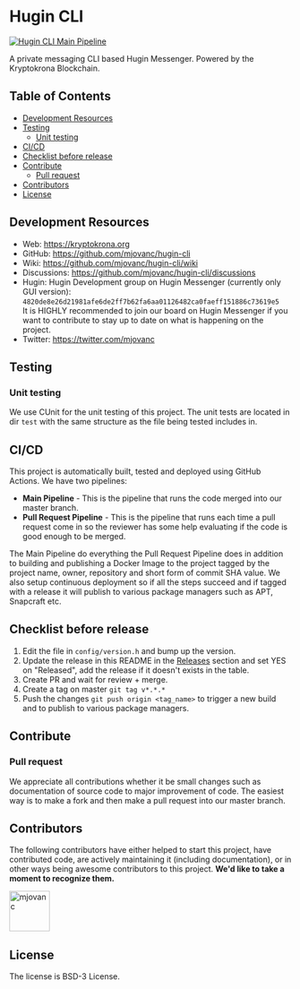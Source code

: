 # Hugin CLI

[![Hugin CLI Main Pipeline](https://github.com/mjovanc/hugin-cli/actions/workflows/main-ci.yml/badge.svg)](https://github.com/mjovanc/hugin-cli/actions/workflows/main-ci.yml)

A private messaging CLI based Hugin Messenger. Powered by the Kryptokrona Blockchain.

## Table of Contents

- [Development Resources](#development-resources)
- [Testing](#testing)
  - [Unit testing](#unit-testing)
- [CI/CD](#cicd)
- [Checklist before release](#checklist-before-release)
- [Contribute](#contribute)
  - [Pull request](#pull-request)
- [Contributors](#contributors)
- [License](#license)

## Development Resources

- Web: https://kryptokrona.org
- GitHub: https://github.com/mjovanc/hugin-cli
- Wiki: https://github.com/mjovanc/hugin-cli/wiki
- Discussions: https://github.com/mjovanc/hugin-cli/discussions
- Hugin: Hugin Development group on Hugin Messenger (currently only GUI version): `4820de8e26d21981afe6de2ff7b62fa6aa01126482ca0faeff151886c73619e5` \
  It is HIGHLY recommended to join our board on Hugin Messenger if you want to contribute to stay up to date on what is happening on the project.
- Twitter: https://twitter.com/mjovanc

## Testing

### Unit testing

We use CUnit for the unit testing of this project. The unit tests are located in dir `test` with the same structure as the file being tested
includes in.

## CI/CD

This project is automatically built, tested and deployed using GitHub Actions. We have two pipelines:

- **Main Pipeline** - This is the pipeline that runs the code merged into our master branch.
- **Pull Request Pipeline** - This is the pipeline that runs each time a pull request come in so the reviewer has some
  help evaluating if the code is good enough to be merged.

The Main Pipeline do everything the Pull Request Pipeline does in addition to building and publishing a Docker Image to
the project tagged by the project name, owner, repository and short form of commit SHA value. We also setup continuous
deployment so if all the steps succeed and if tagged with a release it will publish to various package managers such as APT, Snapcraft etc.

## Checklist before release

1. Edit the file in `config/version.h` and bump up the version.
2. Update the release in this README in the [Releases](#releases) section and set YES on "Released", add the release if it doesn't
exists in the table.
3. Create PR and wait for review + merge.
4. Create a tag on master `git tag v*.*.*`
5. Push the changes `git push origin <tag_name>` to trigger a new build and to publish to various package managers.

## Contribute

### Pull request

We appreciate all contributions whether it be small changes such as documentation of source code to major improvement of
code. The easiest way is to make a fork and then make a pull request into our master branch.

## Contributors

The following contributors have either helped to start this project, have contributed
code, are actively maintaining it (including documentation), or in other ways
being awesome contributors to this project. **We'd like to take a moment to recognize them.**

[<img src="https://github.com/mjovanc.png?size=72" alt="mjovanc" width="72">](https://github.com/mjovanc)

## License

The license is BSD-3 License.